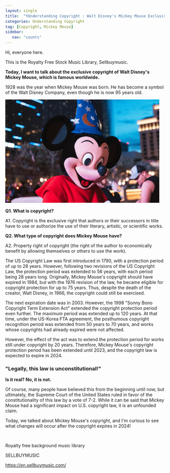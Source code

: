 ```yaml
---
layout: single
title:  "YUnderstanding Copyright : Walt Disney's Mickey Mouse Exclusive"
categories: Understanding Copyright
tag: [Copyright, Mickey Mouse]
sidebar:
   nav: "counts"
---
```

<p>Hi, everyone here.</p>
<p>This is the Royalty Free Stock Music Library, Sellbuymusic.</p>
<p><strong>Today, I want to talk about the exclusive copyright of Walt Disney&#39;s Mickey Mouse, which is famous worldwide.</strong></p>
<p>1928 was the year when Mickey Mouse was born. He has become a symbol of the Walt Disney Company, even though he is now 95 years old.</p>

<img src="../images/2023-05-10-MickeyMouse/20230510 Mickey Mouse.jpg" alt="shortisfp_freshspring" style="zoom:67%;" />


<p><strong>Q1. What is copyright?</strong></p>
<p>A1. Copyright is the exclusive right that authors or their successors in title have to use or authorize the use of their literary, artistic, or scientific works.</p>
<p><strong>Q2. What type of copyright does Mickey Mouse have?</strong></p>
<p>A2. Property right of copyright (the right of the author to economically benefit by allowing themselves or others to use the work).</p>

<p>The US Copyright Law was first introduced in 1790, with a protection period of up to 28 years. However, following two revisions of the US Copyright Law, the protection period was extended to 56 years, with each period being 28 years long. Originally, Mickey Mouse&#39;s copyright should have expired in 1984, but with the 1976 revision of the law, he became eligible for copyright protection for up to 75 years. Thus, despite the death of the creator, Walt Disney, in 1966, the copyright could still be exercised.</p>
<p>The next expiration date was in 2003. However, the 1998 &quot;Sonny Bono Copyright Term Extension Act&quot; extended the copyright protection period even further. The maximum period was extended up to 120 years. At that time, under the US-Korea FTA agreement, the posthumous copyright recognition period was extended from 50 years to 70 years, and works whose copyrights had already expired were not affected.</p>
<p>However, the effect of the act was to extend the protection period for works still under copyright by 20 years. Therefore, Mickey Mouse&#39;s copyright protection period has been extended until 2023, and the copyright law is expected to expire in 2024.</p>
<h3><strong>&quot;Legally, this law is unconstitutional!&quot;</strong></h3>
<p><strong>Is it real? No, it is not.</strong></p>
<p>Of course, many people have believed this from the beginning until now, but ultimately, the Supreme Court of the United States ruled in favor of the constitutionality of this law by a vote of 7-2. While it can be said that Mickey Mouse had a significant impact on U.S. copyright law, it is an unfounded claim.</p>
<p>Today, we talked about Mickey Mouse&#39;s copyright, and I&#39;m curious to see what changes will occur after the copyright expires in 2024!</p>
<p>&nbsp;</p>
<p>Royalty free background music library</p>
<p>SELLBUYMUSIC</p>
<p><a href='https://en.sellbuymusic.com/' target='_blank' class='url'>https://en.sellbuymusic.com/</a></p>